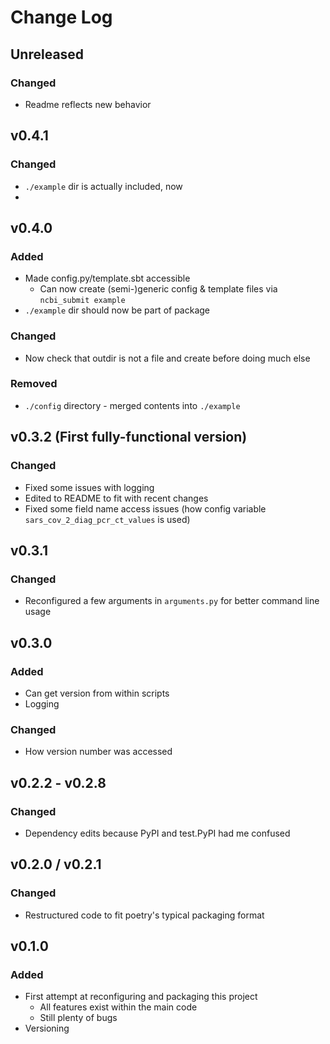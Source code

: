 # Change Log

## Unreleased
### Changed
* Readme reflects new behavior

## v0.4.1
### Changed
* `./example` dir is actually included, now
* 

## v0.4.0
### Added
* Made config.py/template.sbt accessible
  * Can now create (semi-)generic config & template files via `ncbi_submit example`
* `./example` dir should now be part of package
### Changed
* Now check that outdir is not a file and create before doing much else
### Removed
* `./config` directory - merged contents into `./example`

## v0.3.2 (First fully-functional version)
### Changed
* Fixed some issues with logging
* Edited to README to fit with recent changes
* Fixed some field name access issues (how config variable `sars_cov_2_diag_pcr_ct_values` is used)

## v0.3.1
### Changed
* Reconfigured a few arguments in `arguments.py` for better command line usage

## v0.3.0
### Added
* Can get version from within scripts
* Logging
### Changed
* How version number was accessed

## v0.2.2 - v0.2.8
### Changed
* Dependency edits because PyPI and test.PyPI had me confused

## v0.2.0 / v0.2.1
### Changed
* Restructured code to fit poetry's typical packaging format

## v0.1.0
### Added
* First attempt at reconfiguring and packaging this project
  * All features exist within the main code
  * Still plenty of bugs
* Versioning
